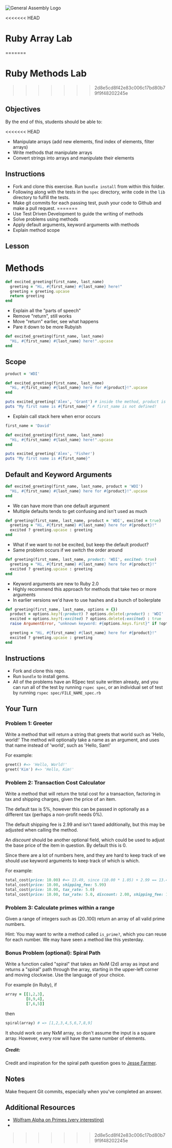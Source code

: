![General Assembly Logo](http://i.imgur.com/ke8USTq.png)

<<<<<<< HEAD
# Ruby Array Lab
=======
# Ruby Methods Lab
>>>>>>> 2d8e5cd8f42e83c006c17bd80b79f9f48202245e

## Objectives

By the end of this, students should be able to:

<<<<<<< HEAD
- Manipulate arrays (add new elements, find index of elements, filter arrays)
- Write methods that manipulate arrays
- Convert strings into arrays and manipulate their elements

## Instructions

- Fork and clone this exercise. Run `bundle install` from within this folder.
- Following along with the tests in the `spec` directory, write code in the `lib` directory to fulfill the tests.
- Make git commits for each passing test, push your code to Github and make a pull request.
=======
- Use Test Driven Development to guide the writing of methods
- Solve problems using methods
- Apply default arguments, keyword arguments with methods
- Explain method scope

## Lesson

# Methods

```ruby
def excited_greeting(first_name, last_name)
  greeting = "Hi, #{first_name} #{last_name} here!"
  greeting = greeting.upcase
  return greeting
end
```

* Explain all the "parts of speech"
* Remove "return", still works
* Move "return" earlier, see what happens
* Pare it down to be more Rubyish

```ruby
def excited_greeting(first_name, last_name)
  "Hi, #{first_name} #{last_name} here!".upcase
end
```
## Scope

```ruby
product = 'WDI'

def excited_greeting(first_name, last_name)
  "Hi, #{first_name} #{last_name} here for #{product}!".upcase
end

puts excited_greeting('Alex', 'Grant') # inside the method, product is not defined!
puts "My first name is #{first_name}" # first_name is not defined!
```

* Explain call stack here when error occurs

```ruby
first_name = 'David'

def excited_greeting(first_name, last_name)
  "Hi, #{first_name} #{last_name} here!".upcase
end

puts excited_greeting('Alex', 'Fisher')
puts "My first name is #{first_name}"
```

## Default and Keyword Arguments

```ruby
def excited_greeting(first_name, last_name, product = 'WDI')
  "Hi, #{first_name} #{last_name} here for #{product}!".upcase
end
```

* We can have more than one default argument
* Multiple defaults tends to get confusing and isn't used as much

```ruby
def greeting(first_name, last_name, product = 'WDI', excited = true)
  greeting = "Hi, #{first_name} #{last_name} here for #{product}!"
  excited ? greeting.upcase : greeting
end
```

* What if we want to not be excited, but keep the default product?
* Same problem occurs if we switch the order around

```ruby
def greeting(first_name, last_name, product: 'WDI', excited: true)
  greeting = "Hi, #{first_name} #{last_name} here for #{product}!"
  excited ? greeting.upcase : greeting
end
```

* Keyword arguments are new to Ruby 2.0
* Highly recommend this approach for methods that take two or more arguments
* In earlier versions we'd have to use hashes and a bunch of boilerplate

```ruby
def greeting(first_name, last_name, options = {})
  product = options.key?(:product) ? options.delete(:product) : 'WDI'
  excited = options.key?(:excited) ? options.delete(:excited) : true
  raise ArgumentError, "unknown keyword: #{options.keys.first}" if !options.empty?

  greeting = "Hi, #{first_name} #{last_name} here for #{product}!"
  excited ? greeting.upcase : greeting
end
```


## Instructions

- Fork and clone this repo.
- Run `bundle` to install gems.
- All of the problems have an RSpec test suite written already, and you can run all of the test by running `rspec spec`, or an individual set of test by running `rspec spec/FILE_NAME_spec.rb`

## Your Turn

### Problem 1: Greeter

Write a method that will return a string that greets that world such as 'Hello, world!'
The method will optionally take a name as an argument, and uses that name instead of 'world',
such as 'Hello, Sam!'

For example:

```ruby
greet() #=> 'Hello, World!'
greet('Kim') #=> 'Hello, Kim!'
```

### Problem 2: Transaction Cost Calculator

Write a method that will return the total cost for a transaction, factoring in tax and shipping charges, given the price of an item.

The default tax is 5%, however this can be passed in optionally as a different tax (perhaps a non-profit needs 0%).

The default shipping fee is 2.99 and isn't taxed additionally, but this may be adjusted when calling the method.

An *discount* should be another optional field, which could be used to adjust the base price of the item in question. By default this is 0.

Since there are a lot of numbers here, and they are hard to keep track of we should use keyword arguments to keep track of which is which.

For example:

```ruby
total_cost(price: 10.00) #=> 13.49, since (10.00 * 1.05) + 2.99 == 13.49
total_cost(price: 10.00, shipping_fee: 5.99)
total_cost(price: 10.00, tax_rate: 5.0)
total_cost(price: 10.00, tax_rate: 5.0, discount: 2.00, shipping_fee: 1.99)
```

### Problem 3: Calculate primes within a range

Given a range of integers such as (20..100) return an array of all valid prime numbers.

Hint: You may want to write a method called `is_prime?`, which you can reuse for each number. We may have seen a method like this yesterday.

### Bonus Problem (optional): Spiral Path

Write a function called "spiral" that takes an NxM (2d) array as input and returns a "spiral" path through the array, starting in the upper-left corner and moving clockwise.  Use the  language of your choice.

For example (in Ruby), if

```ruby
array = [[1,2,3],
         [8,9,4],
         [7,6,5]]
```

then

```ruby
spiral(array) # => [1,2,3,4,5,6,7,8,9]
```

It should work on any NxM array, so don't assume the input is a square array.  However, every row will have the same number of elements.


##### Credit:

Credit and inspiration for the spiral path question goes to [Jesse Farmer](https://gist.github.com/jfarmer/b043eee597d2f4934fb2#file-spiral-md).

## Notes

Make frequent Git commits, especially when you've completed an answer.

## Additional Resources

- [Wolfram Alpha on Primes (very interesting)](http://mathworld.wolfram.com/PrimeNumber.html)
-
>>>>>>> 2d8e5cd8f42e83c006c17bd80b79f9f48202245e
